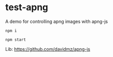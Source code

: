 # test-apng
A demo for controlling apng images with apng-js

`npm i`

`npm start`

Lib: https://github.com/davidmz/apng-js
